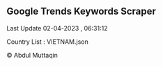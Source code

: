 

## Google Trends Keywords Scraper 
 
Last Update 02-04-2023 , 06:31:12

Country List :
VIETNAM.json



© Abdul Muttaqin 
